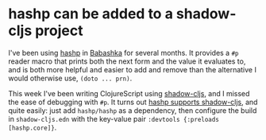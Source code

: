 # hashp can be added to a shadow-cljs project

I've been using [hashp](https://github.com/weavejester/hashp) in [Babashka](https://babashka.org/) for several months.
It provides a `#p` reader macro that prints both the next form and the value it evaluates to, and is both more helpful and easier to add and remove than the alternative I would otherwise use, `(doto ... prn)`.

This week I've been writing ClojureScript using [shadow-cljs](https://github.com/thheller/shadow-cljs), and I missed the ease of debugging with `#p`.
It turns out [hashp supports shadow-cljs](https://github.com/weavejester/hashp?tab=readme-ov-file#shadow-cljs), and quite easily: just add `hashp/hashp` as a dependency, then configure the build in `shadow-cljs.edn` with the key-value pair `:devtools {:preloads [hashp.core]}`.

